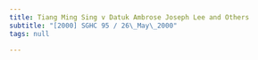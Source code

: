 ```yaml
---
title: Tiang Ming Sing v Datuk Ambrose Joseph Lee and Others
subtitle: "[2000] SGHC 95 / 26\_May\_2000"
tags: null

---
```


